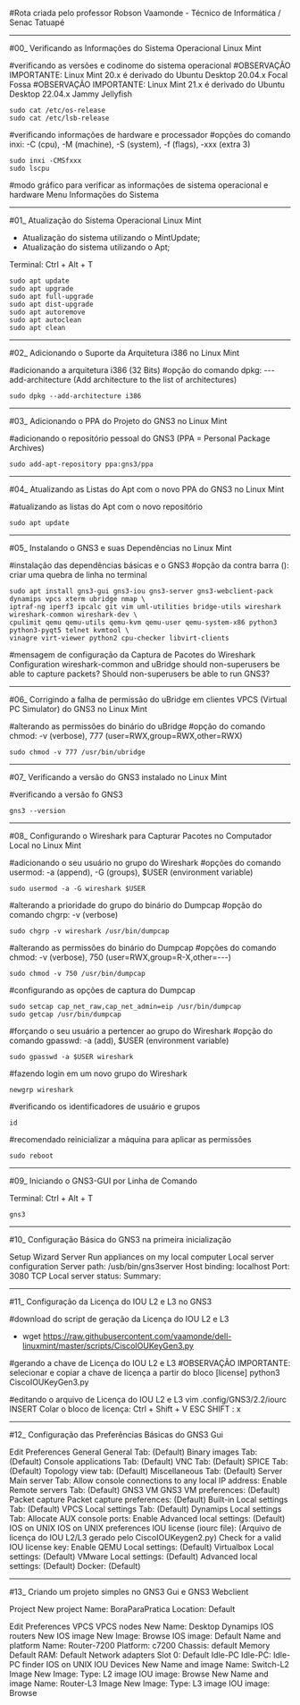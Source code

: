 #Rota criada pelo professor Robson Vaamonde - Técnico de Informática / Senac Tatuapé

____________________

#00_ Verificando as Informações do Sistema Operacional Linux Mint

#verificando as versões e codinome do sistema operacional
#OBSERVAÇÃO IMPORTANTE: Linux Mint 20.x é derivado do Ubuntu Desktop 20.04.x Focal Fossa
#OBSERVAÇÃO IMPORTANTE: Linux Mint 21.x é derivado do Ubuntu Desktop 22.04.x Jammy Jellyfish

```
sudo cat /etc/os-release
sudo cat /etc/lsb-release
```

#verificando informações de hardware e processador
#opções do comando inxi: -C (cpu), -M (machine), -S (system), -f (flags), -xxx (extra 3)

```
sudo inxi -CMSfxxx
sudo lscpu
```

#modo gráfico para verificar as informações de sistema operacional e hardware
Menu
	Informações do Sistema

____________________

#01_ Atualização do Sistema Operacional Linux Mint

 - Atualização do sistema utilizando o MintUpdate;
 - Atualização do sistema utilizando o Apt;

Terminal: Ctrl + Alt + T

```
sudo apt update
sudo apt upgrade
sudo apt full-upgrade
sudo apt dist-upgrade
sudo apt autoremove
sudo apt autoclean
sudo apt clean
```

____________________

#02_ Adicionando o Suporte da Arquitetura i386 no Linux Mint

#adicionando a arquitetura i386 (32 Bits)
#opção do comando dpkg: ---add-architecture (Add architecture to the list of architectures)

```
sudo dpkg --add-architecture i386
```

____________________

#03_ Adicionando o PPA do Projeto do GNS3 no Linux Mint

#adicionando o repositório pessoal do GNS3 (PPA = Personal Package Archives)

```
sudo add-apt-repository ppa:gns3/ppa
```

____________________

#04_ Atualizando as Listas do Apt com o novo PPA do GNS3 no Linux Mint

#atualizando as listas do Apt com o novo repositório

```
sudo apt update
```

____________________

#05_ Instalando o GNS3 e suas Dependências no Linux Mint

#instalação das dependências básicas e o GNS3
#opção da contra barra (\): criar uma quebra de linha no terminal

```
sudo apt install gns3-gui gns3-iou gns3-server gns3-webclient-pack dynamips vpcs xterm ubridge nmap \
iptraf-ng iperf3 ipcalc git vim uml-utilities bridge-utils wireshark wireshark-common wireshark-dev \
cpulimit qemu qemu-utils qemu-kvm qemu-user qemu-system-x86 python3 python3-pyqt5 telnet kvmtool \
vinagre virt-viewer python2 cpu-checker libvirt-clients
```

#mensagem de configuração da Captura de Pacotes do Wireshark
Configuration wireshark-common and uBridge
	should non-superusers be able to capture packets? <Sim>
	Should non-superusers be able to run GNS3? <Sim>

____________________

#06_ Corrigindo a falha de permissão do uBridge em clientes VPCS (Virtual PC Simulator) do GNS3 no Linux Mint

#alterando as permissões do binário do uBridge
#opção do comando chmod: -v (verbose), 777 (user=RWX,group=RWX,other=RWX)

```
sudo chmod -v 777 /usr/bin/ubridge
```

____________________

#07_ Verificando a versão do GNS3 instalado no Linux Mint

#verificando a versão fo GNS3

```
gns3 --version
```

____________________

#08_ Configurando o Wireshark para Capturar Pacotes no Computador Local no Linux Mint

#adicionando o seu usuário no grupo do Wireshark
#opções do comando usermod: -a (append), -G (groups), $USER (environment variable)

```
sudo usermod -a -G wireshark $USER
```

#alterando a prioridade do grupo do binário do Dumpcap
#opção do comando chgrp: -v (verbose)

```
sudo chgrp -v wireshark /usr/bin/dumpcap
```

#alterando as permissões do binário do Dumpcap
#opções do comando chmod: -v (verbose), 750 (user=RWX,group=R-X,other=---)

```
sudo chmod -v 750 /usr/bin/dumpcap
```

#configurando as opções de captura do Dumpcap

```
sudo setcap cap_net_raw,cap_net_admin=eip /usr/bin/dumpcap
sudo getcap /usr/bin/dumpcap
```

#forçando o seu usuário a pertencer ao grupo do Wireshark
#opção do comando gpasswd: -a (add), $USER (environment variable)

```
sudo gpasswd -a $USER wireshark
```

#fazendo login em um novo grupo do Wireshark

```
newgrp wireshark
```

#verificando os identificadores de usuário e grupos

```
id
```

#recomendado reinicializar a máquina para aplicar as permissões

```
sudo reboot
```

____________________

#09_ Iniciando o GNS3-GUI por Linha de Comando

Terminal: Ctrl + Alt + T

```
gns3
```

____________________

#10_ Configuração Básica do GNS3 na primeira inicialização

Setup Wizard
	Server
		Run appliances on my local computer
		<Next>
	Local server configuration
		Server path: /usb/bin/gns3server
		Host binding: localhost
		Port: 3080 TCP
		<Next>
	Local server status: <Next>
	Summary: <Finish>

____________________

#11_ Configuração da Licença do IOU L2 e L3 no GNS3

#download do script de geração da Licença do IOU L2 e L3
 - wget https://raw.githubusercontent.com/vaamonde/dell-linuxmint/master/scripts/CiscoIOUKeyGen3.py

#gerando a chave de Licença do IOU L2 e L3
#OBSERVAÇÃO IMPORTANTE: selecionar e copiar a chave de licença a partir do bloco [license]
python3 CiscoIOUKeyGen3.py

#editando o arquivo de Licença do IOU L2 e L3
vim .config/GNS3/2.2/iourc
	INSERT
		Colar o bloco de licença: Ctrl + Shift + V
	ESC SHIFT : x <Enter>

____________________

#12_ Configuração das Preferências Básicas do GNS3 Gui

Edit
	Preferences
		General
			General Tab: (Default)
			Binary images Tab: (Default)
			Console applications Tab: (Default)
			VNC Tab: (Default)
			SPICE Tab: (Default)
			Topology view tab: (Default)
			Miscellaneous Tab: (Default)
		Server
			Main server Tab:
				Allow console connections to any local IP address: Enable
			Remote servers Tab: (Default)
		GNS3 VM
			GNS3 VM preferences: (Default)
		Packet capture
			Packet capture preferences: (Default)
		Built-in
			Local settings Tab: (Default)
		VPCS
			Local settings Tab: (Default)
		Dynamips
			Local settings Tab:
				Allocate AUX console ports: Enable
			Advanced local settings: (Default)
		IOS on UNIX
			IOS on UNIX preferences
				IOU license (iourc file):
					(Arquivo de licença do IOU L2/L3 gerado pelo CiscoIOUKeygen2.py)
			Check for a valid IOU license key: Enable
		QEMU
			Local settings: (Default)
		Virtualbox
			Local settings: (Default)
		VMware
			Local settings: (Default)
			Advanced local settings: (Default)
		Docker: (Default)
<Apply>
<OK>

____________________

#13_ Criando um projeto simples no GNS3 Gui e GNS3 Webclient

Project
	New project
		Name: BoraParaPratica
		Location: Default
<OK>

Edit
	Preferences
		VPCS
			VPCS nodes
				New
					Name: Desktop
				<Finish>
		Dynamips
			IOS routers
				New
					IOS image
						New Image: Browse 
						IOS image: Default
					<Next>
					Name and platform
						Name: Router-7200
						Platform: c7200
						Chassis: default
					<Next>
					Memory
						Default RAM: Default
					<Next>
					Network adapters
						Slot 0: Default
					<Next>
					Idle-PC
						Idle-PC: Idle-PC finder
				<Finish>
		IOS on UNIX
			IOU Devices
				New
					Name and image
						Name: Switch-L2
					Image
						New Image:
						Type: L2 image
						IOU image: Browse
				<Finish>
				New
					Name and image
						Name: Router-L3
					Image
						New Image:
						Type: L3 image
						IOU image: Browse
				<Finish>
		<Apply>
	<OK>
